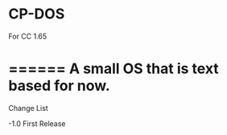 CP-DOS
======

For CC 1.65

======
A small OS that is text based for now.
======
Change List

-1.0 First Release


